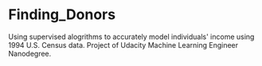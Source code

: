 # Finding_Donors
Using supervised alogrithms to accurately model individuals' income using 1994 U.S. Census data. Project of Udacity Machine Learning Engineer Nanodegree.
